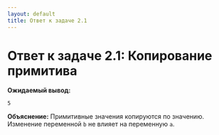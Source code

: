 ```yaml
---
layout: default
title: Ответ к задаче 2.1
---
```

# Ответ к задаче 2.1: Копирование примитива

**Ожидаемый вывод:**

```
5
```

**Объяснение:**
Примитивные значения копируются по значению. Изменение переменной `b` не влияет на переменную `a`. 